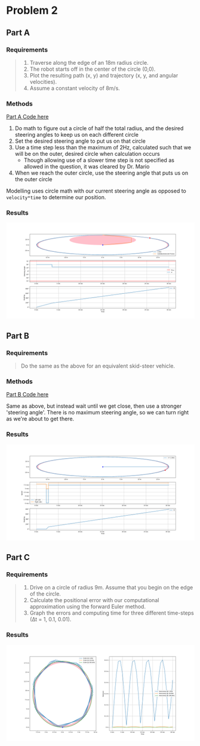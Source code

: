 # Problem 2
## Part A
### Requirements
> 1. Traverse along the edge of an 18m radius circle.
> 2. The robot starts off in the center of the circle (0,0).
> 3. Plot the resulting path (x, y) and trajectory (x, y, and angular velocities).
> 4. Assume a constant velocity of 8m/s.

### Methods
[Part A Code here](./2a.py)

1. Do math to figure out a circle of half the total radius, and the desired steering angles to keep us on each different circle
2. Set the desired steering angle to put us on that circle
3. Use a time step less than the maximum of 2Hz, calculated such that we will be on the outer, desired circle when calculation occurs
    - Though allowing use of a slower time step is not specified as allowed in the question, it was cleared by Dr. Mario
4. When we reach the outer circle, use the steering angle that puts us on the outer circle

Modelling uses circle math with our current steering angle as opposed to `velocity*time` to determine our position.

### Results
![](./2a_results.png)


## Part B
### Requirements
> Do the same as the above for an equivalent skid-steer vehicle.

### Methods
[Part B Code here](./2b.py)

Same as above, but instead wait until we get close, then use a stronger 'steering angle'. There is no maximum steering angle, so we can turn right as we're about to get there.

### Results
![](./2b_results.png)


## Part C
### Requirements
> 1. Drive on a circle of radius 9m. Assume that you begin on the edge of the circle.
> 2. Calculate the positional error with our computational approximation using the forward Euler method.
> 3. Graph the errors and computing time for three different time-steps (∆t = 1, 0.1, 0.01).

### Results
![](./2c_results.png)
